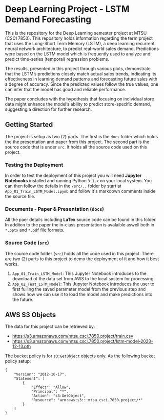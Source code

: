 # Deep Learning Project - LSTM Demand Forecasting

This is the repository for the Deep Learning semester project at MTSU (CSCI 7850). This repository holds information regarding the term project that uses the Long-Short Term Memory (LSTM), a deep learning recurrent neural network architecture, to predict real-world sales demand. Predictions were based on the LSTM model which is frequently used to analyze and predict time-series (temporal) regression problems.

The results, presented in this project through various plots, demonstrate that the LSTM’s predictions closely match actual sales trends, indicating its effectiveness in learning demand patterns and forecasting future sales with a degree of accuracy. Since the predicted values follow the true values, one can infer that the model has good and reliable performance.

The paper concludes with the hypothesis that focusing on individual store data might enhance the model’s ability to predict store-specific demand, suggesting a direction for further research.

## Getting Started

The project is setup as two (2) parts. The first is the `docs` folder which holds the the presentation and paper from this project. The second part is the source code that is under `src`. It holds all the source code used on this project.

### Testing the Deployment

In order to test the deployment of this project you will need **Jupyter Notebooks** installed and running Python `3.1.x` on your local system. You can then follow the details in the `/src/..` folder by start at `App_01_Train_LSTM_Model.ipynb` and follow it's markdown comments inside the source file.

### Documents - Paper & Presentation (`docs`)

All the paer details including **LaTex** source code can be found in this folder. In additon to the paper the in-class presentation is avalaible aswell both in `*.pptx` and `*.pdf` file formats.

### Source Code (`src`)
The source code folder (`src`) holds all the code used in this project. There are two (2) parts to this project to demo the deployment of it and how it best works.
1. `App_01_Train_LSTM_Model`: This Jupyter Notebook introduces to the download of the data set from AWS to the local system for processing.
2. `App_02_Test_LSTM_Model`: This Jupyter Notebook introduces the user to first fulling the saved parameter model from the previous step and shows how we can use it to load the model and make predictions into the future. 

## AWS S3 Objects

The data for this project can be retrieved by:

* <https://s3.amazonaws.com/mtsu.csci.7850.project/train.csv>
* <https://s3.amazonaws.com/mtsu.csci.7850.project/lstm-model-2023-12-13.pth>

The bucket policy is for `s3:GetObject` objects only. As the following bucket policy setup:

```
{
    "Version": "2012-10-17",
    "Statement": [
        {
            "Effect": "Allow",
            "Principal": "*",
            "Action": "s3:GetObject",
            "Resource": "arn:aws:s3:::mtsu.csci.7850.project/*"
        }
    ]
}
```
